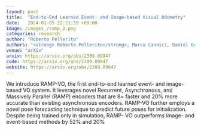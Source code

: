 ```yaml
---
layout: post
title:  "End-to-End Learned Event- and Image-based Visual Odometry"
date:   2024-01-05 22:21:59 +00:00
image: /images_/ramp_2.png
categories: research
author: "Roberto Pellerito"
authors: "<strong> Roberto Pellerito</strong>, Marco Cannici, Daniel Gehrig, Joris Belhadj, Olivier Dubois-Matra, Massimo Casasco, Davide Scaramuzza"
venue: "arXiv"
arxiv: https://arxiv.org/abs/2309.09947
code: https://arxiv.org/abs/2309.09947
website: https://arxiv.org/abs/2309.09947
---
```

We introduce RAMP-VO, the first end-to-end learned event- and image-based VO system. It leverages novel Recurrent, Asynchronous, and Massively Parallel (RAMP) encoders that are 8× faster and 20% more accurate than existing asynchronous encoders. RAMP-VO further employs a novel pose forecasting technique to predict future poses for initialization. Despite being trained only in simulation, RAMP- VO outperforms image- and event-based methods by 52% and 20%